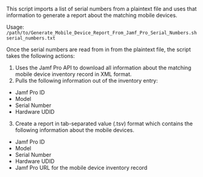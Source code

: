 This script imports a list of serial numbers from a plaintext file 
and uses that information to generate a report about the matching mobile devices.

Usage: `/path/to/Generate_Mobile_Device_Report_From_Jamf_Pro_Serial_Numbers.sh serial_numbers.txt`

Once the serial numbers are read from in from the plaintext file, the script takes the following actions:

1. Uses the Jamf Pro API to download all information about the matching mobile device inventory record in XML format.
2. Pulls the following information out of the inventory entry:

*    Jamf Pro ID
*    Model
*    Serial Number
*    Hardware UDID

3. Create a report in tab-separated value (.tsv) format which contains the following information
   about the mobile devices.

*    Jamf Pro ID
*    Model
*    Serial Number
*    Hardware UDID
*    Jamf Pro URL for the mobile device inventory record
